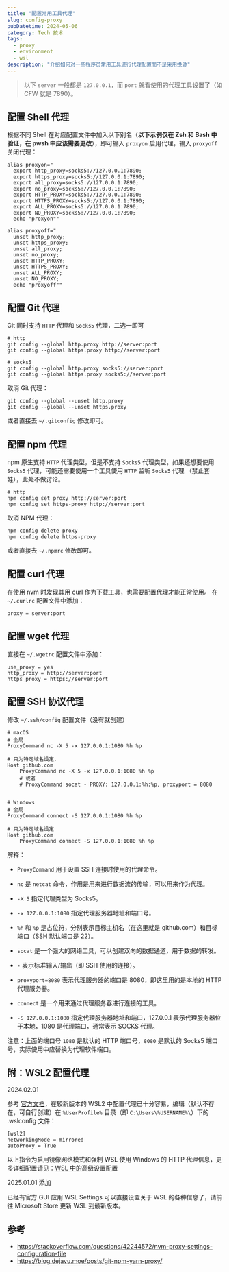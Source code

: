 ```yaml
---
title: "配置常用工具代理"
slug: config-proxy
pubDatetime: 2024-05-06
category: Tech 技术
tags:
  - proxy
  - environment
  - wsl
description: "介绍如何对一些程序员常用工具进行代理配置而不是采用换源"
---
```


> 以下 `server` 一般都是 `127.0.0.1`，而 `port` 就看使用的代理工具设置了（如 CFW 就是 7890）。

## 配置 Shell 代理

根据不同 Shell 在对应配置文件中加入以下别名（**以下示例仅在 Zsh 和 Bash 中验证，在 pwsh 中应该需要更改**），即可输入 `proxyon` 启用代理，输入 `proxyoff` 关闭代理：

```shell
alias proxyon="
  export http_proxy=socks5://127.0.0.1:7890;
  export https_proxy=socks5://127.0.0.1:7890;
  export all_proxy=socks5://127.0.0.1:7890;
  export no_proxy=socks5://127.0.0.1:7890;
  export HTTP_PROXY=socks5://127.0.0.1:7890;
  export HTTPS_PROXY=socks5://127.0.0.1:7890;
  export ALL_PROXY=socks5://127.0.0.1:7890;
  export NO_PROXY=socks5://127.0.0.1:7890;
  echo "proxyon""

alias proxyoff="
  unset http_proxy;
  unset https_proxy;
  unset all_proxy;
  unset no_proxy;
  unset HTTP_PROXY;
  unset HTTPS_PROXY;
  unset ALL_PROXY;
  unset NO_PROXY;
  echo "proxyoff""
```

## 配置 Git 代理

Git 同时支持 `HTTP` 代理和 `Socks5` 代理，二选一即可

```shell
# http  
git config --global http.proxy http://server:port  
git config --global https.proxy http://server:port 

# socks5  
git config --global http.proxy socks5://server:port 
git config --global https.proxy socks5://server:port
```

取消 Git 代理：

```shell
git config --global --unset http.proxy
git config --global --unset https.proxy
```

或者直接去 `~/.gitconfig` 修改即可。

## 配置 npm 代理

npm 原生支持 `HTTP` 代理类型，但是不支持 `Socks5` 代理类型，如果还想要使用 `Socks5` 代理，可能还需要使用一个工具使用 `HTTP` 监听 `Socks5` 代理 （禁止套娃），此处不做讨论。

```shell
# http  
npm config set proxy http://server:port  
npm config set https-proxy http://server:port
```

取消 NPM 代理：

```shell
npm config delete proxy
npm config delete https-proxy
```

或者直接去 `~/.npmrc` 修改即可。

## 配置 curl 代理

在使用 nvm 时发现其用 curl 作为下载工具，也需要配置代理才能正常使用。
在 `~/.curlrc` 配置文件中添加：

```shell
proxy = server:port
```

## 配置 wget 代理

直接在 `~/.wgetrc` 配置文件中添加：

```shell
use_proxy = yes
http_proxy = http://server:port
https_proxy = https://server:port
```

## 配置 SSH 协议代理

修改 `~/.ssh/config` 配置文件（没有就创建）

```shell
# macOS
# 全局  
ProxyCommand nc -X 5 -x 127.0.0.1:1080 %h %p

# 只为特定域名设定，
Host github.com  
    ProxyCommand nc -X 5 -x 127.0.0.1:1080 %h %p
    # 或者
    # ProxyCommand socat - PROXY: 127.0.0.1:%h:%p, proxyport = 8080


# Windows
# 全局  
ProxyCommand connect -S 127.0.0.1:1080 %h %p

# 只为特定域名设定  
Host github.com  
    ProxyCommand connect -S 127.0.0.1:1080 %h %p
```

解释：

- `ProxyCommand` 用于设置 SSH 连接时使用的代理命令。
- `nc` 是 `netcat` 命令，作用是用来进行数据流的传输，可以用来作为代理。
- `-X 5` 指定代理类型为 Socks5。
- `-x 127.0.0.1:1080` 指定代理服务器地址和端口号。
- `%h` 和 `%p` 是占位符，分别表示目标主机名（在这里就是 github.com）和目标端口（SSH 默认端口是 22）。

- `socat` 是一个强大的网络工具，可以创建双向的数据通道，用于数据的转发。
- `-` 表示标准输入/输出（即 SSH 使用的连接）。
- `proxyport=8080` 表示代理服务器的端口是 8080，即这里用的是本地的 HTTP 代理服务器。

- `connect` 是一个用来通过代理服务器进行连接的工具。
- `-S 127.0.0.1:1080` 指定代理服务器地址和端口，127.0.0.1 表示代理服务器位于本地，1080 是代理端口，通常表示 SOCKS 代理。

注意：上面的端口号 `1080` 是默认的 HTTP 端口号，`8080` 是默认的 Socks5 端口号，实际使用中应替换为代理软件端口。

## 附：WSL2 配置代理

2024.02.01

参考 [官方文档](https://learn.microsoft.com/zh-cn/windows/wsl/networking)，在较新版本的 WSL2 中配置代理已十分容易，编辑（默认不存在，可自行创建）在 `%UserProfile%` 目录（即 `C:\Users\%USERNAME%\`）下的 .wslconfig 文件：

```text
[wsl2]
networkingMode = mirrored
autoProxy = True
```

以上指令为启用镜像网络模式和强制 WSL 使用 Windows 的 HTTP 代理信息，更多详细配置请见：[WSL 中的高级设置配置](https://learn.microsoft.com/zh-cn/windows/wsl/wsl-config)

2025.01.01 添加

已经有官方 GUI 应用 WSL Settings 可以直接设置关于 WSL 的各种信息了，请前往 Microsoft Store 更新 WSL 到最新版本。

## 参考

- <https://stackoverflow.com/questions/42244572/nvm-proxy-settings-configuration-file>
- <https://blog.dejavu.moe/posts/git-npm-yarn-proxy/>